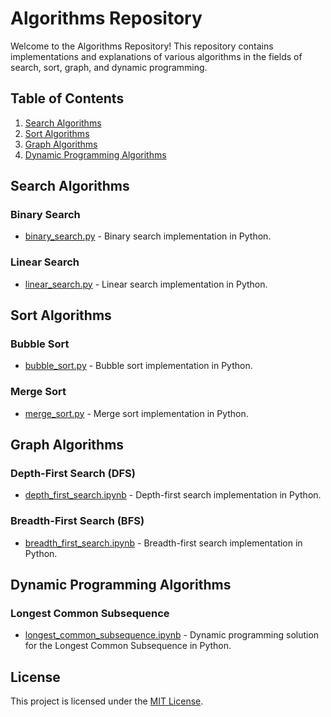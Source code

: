 # Algorithms Repository

Welcome to the Algorithms Repository! This repository contains implementations and explanations of various algorithms in the fields of search, sort, graph, and dynamic programming.

## Table of Contents

1. [Search Algorithms](#search-algorithms)
2. [Sort Algorithms](#sort-algorithms)
3. [Graph Algorithms](#graph-algorithms)
4. [Dynamic Programming Algorithms](#dynamic-programming-algorithms)

## Search Algorithms

### Binary Search

- [binary_search.py](SearchAlgorithms/binary_search.py) - Binary search implementation in Python.

### Linear Search

- [linear_search.py](SearchAlgorithms/linear_search.py) - Linear search implementation in Python.

<!-- Add more search algorithms as needed -->

## Sort Algorithms

### Bubble Sort

- [bubble_sort.py](SortingAlgorithms/bubble_sort.py) - Bubble sort implementation in Python.

### Merge Sort

- [merge_sort.py](SortingAlgorithms/merge_sort.py) - Merge sort implementation in Python.

<!-- Add more sort algorithms as needed -->

## Graph Algorithms

### Depth-First Search (DFS)

- [depth_first_search.ipynb](GraphAlgorithms/DepthFirstSearch.ipynb) - Depth-first search implementation in Python.

### Breadth-First Search (BFS)

- [breadth_first_search.ipynb](GraphAlgorithms/BreadthFirstSearch.ipynb) - Breadth-first search implementation in Python.

<!-- Add more graph algorithms as needed -->

## Dynamic Programming Algorithms

### Longest Common Subsequence

- [longest_common_subsequence.ipynb](DynamicProgrammingAlgorithms/DynamicProgrammingLongestCommonSubsequence.ipynb) - Dynamic programming solution for the Longest Common Subsequence in Python.

<!-- Add more dynamic programming algorithms as needed -->


## License

This project is licensed under the [MIT License](LICENSE).
